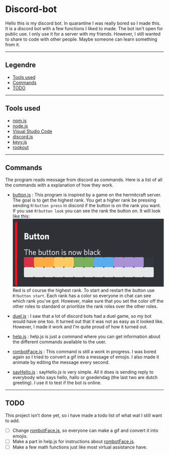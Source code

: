 # Discord-bot

Hello this is my discord bot. In quarantine I was really bored so I made this. It is a discord bot with a few functions I liked to made. The bot isn't open for public use. I only use it for a server with my friends. However, I still wanted to share to code with other people. Maybe someone can learn something from it.

---

## Legendre

-   [Tools used](#tools-used)
-   [Commands](#commands)
-   [TODO](#todo)

---

## Tools used

-   [npm.js](https://www.npmjs.com)
-   [node.js](https://nodejs.org/en/)
-   [Visual Studio Code](https://code.visualstudio.com)
-   [discord.js](https://discord.js.org/#/)
-   [keyv.js](https://www.npmjs.com/package/keyv)
-   [rookout](https://www.rookout.com)

---

## Commands

The program reads message from discord as commands. Here is a list of all the commands with a explanation of how they work.

-   [button.js](commands/button.js)
    : This program is inspired by a game on the hermitcraft server. The goal is to get the highest rank. You get a higher rank be pressing sending `R!button press` in discord if the button is on the rank you want. If you use `R!button look` you can see the rank the button on. It will look like this: ![picture](images/buttonInterface.png) Red is of course the highest rank. To start and restart the button use `R!button start`. Each rank has a color so everyone in chat can see which rank you've got. However, make sure that you set the color off the other roles to standard or prioritize the rank roles over the other roles.
-   [duel.js](commands/duel.js)
    : I saw that a lot of discord bots had a duel game, so my bot would have one too. It turned out that it was not as easy as it looked like. However, I made it work and I'm quite proud of how it turned out.
-   [help.js](commands/help.js)
    : help.js is just a command where you can get information about the different commands available to the user.
-   [rombotFace.js](commands/rombotFace.js)
    : This command is still a work in progress. I was bored again so I tried to convert a gif into a message of emojis. I also made it animate by editing the message every second.

-   [sayHello.js](commands/sayHello.js)
    : sayHello.js is very simple. All it does is sending reply to everybody who says hello, hallo or goedendag (the last two are dutch greeting). I use it to test if the bot is online.

---

## TODO

This project isn't done yet, so i have made a todo list of what wat I still want to add.

-   [ ] Change [rombotFace.js](commands/rombotFace.js), so everyone can make a gif and convert it into emojis.
-   [ ] Make a part in help.js for instructions about [rombotFace.js](commands/rombotFace.js).
-   [ ] Make a few math functions just like most virtual assistance have.
